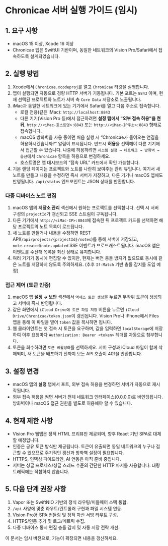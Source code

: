 # Chronicae 서버 실행 가이드 (임시)

## 1. 요구 사항
- macOS 15 이상, Xcode 16 이상
- Chronicae 앱은 SwiftUI 기반이며, 동일한 네트워크의 Vision Pro/Safari에서 접속하도록 설계되었습니다.

## 2. 실행 방법
1. Xcode에서 `Chronicae.xcodeproj`를 열고 `Chronicae` 타깃을 실행합니다.
2. 앱이 실행되면 자동으로 경량 HTTP 서버가 기동됩니다. 기본 포트는 `8843` 이며, 현재 선택된 프로젝트와 노트가 서버 측 `Core Data` 저장소로 노출됩니다.
3. iMac과 동일한 네트워크에 있는 기기에서 Safari를 열고 다음 주소로 접속합니다.
   - 로컬 전용(같은 iMac): `http://localhost:8843`
   - 다른 기기(Vision Pro 등)에서 접근하려면 **설정 탭에서 "외부 접속 허용"을 켠 뒤**, `http://<iMac-호스트명>:8843` 또는 `http://<iMac-IP주소>:8843` 형태로 접속합니다.
   - macOS 방화벽을 사용 중이면 처음 실행 시 “Chronicae가 들어오는 연결을 허용하시겠습니까?” 알림이 표시됩니다. 반드시 **허용**을 선택해야 다른 기기에서 접근할 수 있습니다. 나중에 허용하려면 `시스템 설정 → 네트워크 → 방화벽 → 옵션`에서 `Chronicae` 항목을 허용으로 변경하세요.
   - 호스트명은 앱 대시보드의 “접속 URL” 카드에서 확인 가능합니다.
4. 기본 랜딩 페이지는 프로젝트와 노트를 나란히 보여주는 관리 뷰입니다. 여기서 새 노트를 만들고 내용을 수정하면 즉시 서버가 저장하고, 다른 기기나 macOS 앱에도 반영됩니다. `/api/status` 엔드포인트는 JSON 상태를 반환합니다.

### 다중 디바이스 노트 편집
1. macOS 앱의 **저장소 관리** 섹션에서 원하는 프로젝트를 선택합니다. 선택 시 서버 구성의 `projectId`가 갱신되고 SSE 스트림이 구독됩니다.
2. 다른 기기에서 `http://<iMac-IP>:8843`에 접속한 뒤 프로젝트 카드를 선택하면 해당 프로젝트의 노트 목록이 로드됩니다.
3. 새 노트를 만들거나 내용을 수정하면 REST API(`/api/projects/{projectId}/notes`)를 통해 서버에 저장되고, `note.created`/`note.updated` SSE 이벤트가 브로드캐스트됩니다. macOS 앱은 이벤트를 수신해 목록을 최신 상태로 유지합니다.
4. 여러 기기가 동시에 편집할 수 있지만, 현재는 버전 충돌 방지가 없으므로 동시에 같은 노트를 저장하지 않도록 주의하세요. (추후 `If-Match` 기반 충돌 감지를 도입 예정)

### 접근 제어 (토큰 인증)
1. macOS 앱 **설정 → 보안** 섹션에서 `액세스 토큰 생성`을 누르면 무작위 토큰이 생성되고 서버에 즉시 반영됩니다.
2. 같은 화면에서 `iCloud Drive에 토큰 파일 저장` 버튼을 누르면 `iCloud Drive/Chronicae/token.json`이 갱신됩니다. Vision Pro나 iPhone에서 Files 앱을 통해 이 파일을 열어 `token` 값을 복사하면 됩니다.
3. 웹 클라이언트는 첫 접속 시 토큰을 요구하며, 값을 입력하면 `localStorage`에 저장하여 이후 요청마다 `Authorization: Bearer <token>` 헤더를 자동으로 첨부합니다.
4. 토큰을 회수하려면 `토큰 비활성화`를 선택하세요. 서버 구성과 iCloud 파일이 함께 삭제되며, 새 토큰을 배포하기 전까지 모든 API 호출이 401을 반환합니다.

## 3. 설정 변경
- macOS 앱의 **설정** 탭에서 포트, 외부 접속 허용을 변경하면 서버가 자동으로 재시작됩니다.
- 외부 접속 허용을 켜면 서버가 전체 네트워크 인터페이스(0.0.0.0)로 바인딩됩니다. 방화벽이나 macOS 접근 권한을 별도로 허용해야 할 수 있습니다.

## 4. 현재 제한 사항
- Vision Pro 웹앱은 정적 HTML 프리뷰만 제공되며, 향후 React 기반 SPA로 대체할 예정입니다.
- 인증은 공유 토큰 방식만 제공됩니다. 토큰이 유출되면 동일 네트워크의 누구나 접근할 수 있으므로 주기적인 갱신과 방화벽 설정이 필요합니다.
- HTTPS, 인덱싱 파이프라인, AI 연동은 아직 준비 중입니다.
- 서버는 싱글 프로세스/싱글 스레드 수준의 간단한 HTTP 파서를 사용합니다. 대량 트래픽에는 적합하지 않습니다.

## 5. 다음 단계 권장 사항
1. Vapor 또는 SwiftNIO 기반의 정식 라우팅/미들웨어 스택 통합.
2. `/api` 사양에 맞춘 라우트/컨트롤러 구현과 파일 시스템 연동.
3. Vision Pro용 SPA 번들링 및 정적 자산 서빙 라우트 구성.
4. HTTPS/인증 추가 및 로그/메트릭 수집.
5. 다중 디바이스 동시 편집 충돌 감지 및 자동 저장 전략 개선.

이 문서는 임시 버전으로, 기능이 확장되면 내용을 갱신하세요.
